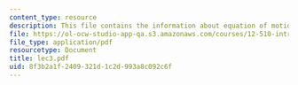 ```yaml
---
content_type: resource
description: This file contains the information about equation of motion.
file: https://ol-ocw-studio-app-qa.s3.amazonaws.com/courses/12-510-introduction-to-seismology-spring-2010/8f3b2a1f2409321d1c2d993a8c092c6f_lec3.pdf
file_type: application/pdf
resourcetype: Document
title: lec3.pdf
uid: 8f3b2a1f-2409-321d-1c2d-993a8c092c6f
---
```

